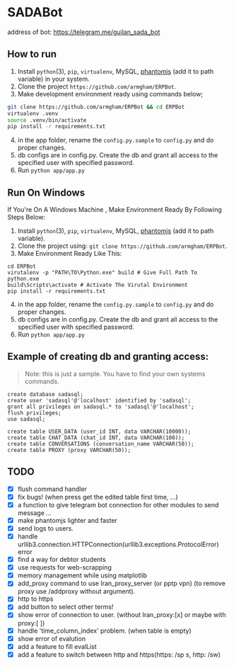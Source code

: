# SADABot
address of bot: https://telegram.me/guilan_sada_bot


## How to run

1. Install `python`(3), `pip`, `virtualenv`, MySQL, [phantomjs](https://phantomjs.org/quick-start.html) (add it to path variable) in your system.
2. Clone the project `https://github.com/armgham/ERPBot`.
3. Make development environment ready using commands below;

  ```bash
  git clone https://github.com/armgham/ERPBot && cd ERPBot
  virtualenv .venv
  source .venv/bin/activate
  pip install -r requirements.txt
  ```
4. in the app folder, rename the `config.py.sample` to `config.py` and do proper changes.
5. db configs are in config.py. Create the db and grant all access to the specified user with specified password.
6. Run `python app/app.py`

## Run On Windows

If You're On A Windows Machine , Make Environment Ready By Following Steps Below:
1. Install `python`(3), `pip`, `virtualenv`, MySQL, [phantomjs](https://phantomjs.org/quick-start.html) (add it to path variable).
2. Clone the project using:  `git clone https://github.com/armgham/ERPBot`.
3. Make Environment Ready Like This:
``` Command Prompt
cd ERPBot
virutalenv -p "PATH\TO\Python.exe" build # Give Full Path To python.exe
build\Scripts\activate # Activate The Virutal Environment
pip install -r requirements.txt
```
4. in the app folder, rename the `config.py.sample` to `config.py` and do proper changes.
5. db configs are in config.py. Create the db and grant all access to the specified user with specified password.
6. Run `python app/app.py`


## Example of creating db and granting access:

> Note: this is just a sample. You have to find your own systems commands.

```
create database sadasql;
create user 'sadasql'@'localhost' identified by 'sadasql';
grant all privileges on sadasql.* to 'sadasql'@'localhost';
flush privileges;
use sadasql;

create table USER_DATA (user_id INT, data VARCHAR(10000));
create table CHAT_DATA (chat_id INT, data VARCHAR(100));
create table CONVERSATIONS (conversation_name VARCHAR(50));
create table PROXY (proxy VARCHAR(50));
```

## TODO

- [x] flush command handler
- [x] fix bugs! (when press get the edited table first time, ...)
- [x] a function to give telegram bot connection for other modules to send message ...
- [x] make phantomjs lighter and faster
- [x] send logs to users.
- [x] handle urllib3.connection.HTTPConnection(urllib3.exceptions.ProtocolError) error
- [x] find a way for debtor students
- [x] use requests for web-scrapping
- [x] memory management while using matplotlib
- [x] add_proxy command to use Iran_proxy_server (or pptp vpn) (to remove proxy use /addproxy without argument).
- [x] http to https
- [x] add button to select other terms!
- [x] show error of connection to user. (without Iran_proxy:[x] or maybe with proxy:[ ])
- [x] handle 'time_column_index' problem. (when table is empty)
- [x] show error of evalution
- [x] add a feature to fill evalList
- [x] add a feature to switch between http and https(https: /sp s, http: /sw)